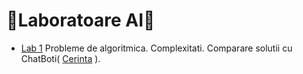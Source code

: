 # 👾Laboratoare AI🤖

- [Lab 1](Lab1/Lab1Ai.ipynb) Probleme de algoritmica. Complexitati. Comparare solutii cu ChatBoti( [Cerinta](Lab1/AI-lab01.md) ).
